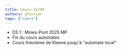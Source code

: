 ```yaml
---
title: Cours 22/09
authors: qfortier
tags: ["cours"]
---
```


- DS 1 : Mines-Pont 2025 MP
- Fin du cours automates
- Cours théorème de Kleene jusqu'à "automate local"
